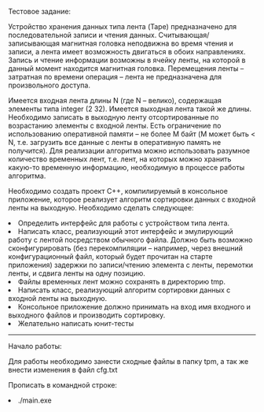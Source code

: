 <h>Тестовое задание:
<p>Устройство хранения данных типа лента (Tape) предназначено для последовательной записи и 
чтения данных. Считывающая/записывающая магнитная головка неподвижна во время чтения и 
записи, а лента имеет возможность двигаться в обоих направлениях. Запись и чтение информации 
возможны в ячейку ленты, на которой в данный момент находится магнитная головка. 
Перемещения ленты – затратная по времени операция – лента не предназначена для 
произвольного доступа.
<p>Имеется входная лента длины N (где N – велико), содержащая элементы типа integer (2
32). 
Имеется выходная лента такой же длины. Необходимо записать в выходную ленту 
отсортированные по возрастанию элементы с входной ленты. Есть ограничение по использованию 
оперативной памяти – не более M байт (M может быть < N, т.е. загрузить все данные с ленты в 
оперативную память не получится). Для реализации алгоритма можно использовать разумное 
количество временных лент, т.е. лент, на которых можно хранить какую-то временную 
информацию, необходимую в процессе работы алгоритма.
<p>Необходимо создать проект С++, компилируемый в консольное приложение, которое реализует 
алгоритм сортировки данных с входной ленты на выходную. Необходимо сделать следующее:

<li> Определить интерфейс для работы с устройством типа лента.
<li> Написать класс, реализующий этот интерфейс и эмулирующий работу с лентой 
посредством обычного файла. Должно быть возможно сконфигурировать (без 
перекомпиляции – например, через внешний конфигурационный файл, который будет 
прочитан на старте приложения) задержки по записи/чтению элемента с ленты, перемотки 
ленты, и сдвига ленты на одну позицию.
<li> Файлы временных лент можно сохранять в директорию tmp.
<li> Написать класс, реализующий алгоритм сортировки данных с входной ленты на выходную.
<li>Консольное приложение должно принимать на вход имя входного и выходного файлов и 
производить сортировку.
<li>Желательно написать юнит-тесты

_________________________________________________________
<H> Начало работы:
<p>Для работы необходимо занести сходные файлы в папку tpm, а так же внести изменения в файл cfg.txt

<p>Прописать в командной строке:
<li>./main.exe 

